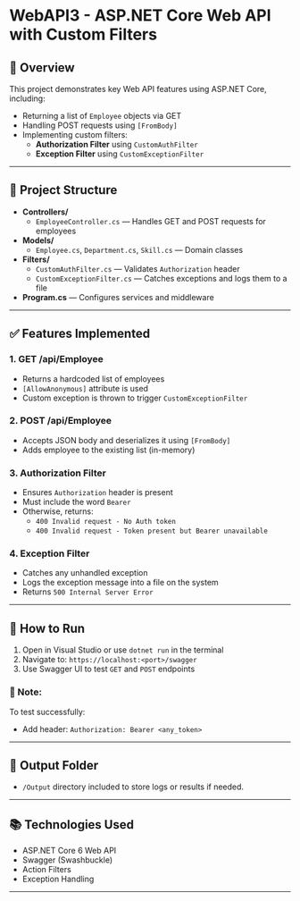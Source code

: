 # WebAPI3 - ASP.NET Core Web API with Custom Filters

## 📌 Overview

This project demonstrates key Web API features using ASP.NET Core, including:

- Returning a list of `Employee` objects via GET
- Handling POST requests using `[FromBody]`
- Implementing custom filters:
  - **Authorization Filter** using `CustomAuthFilter`
  - **Exception Filter** using `CustomExceptionFilter`

---

## 📁 Project Structure

- **Controllers/**
  - `EmployeeController.cs` — Handles GET and POST requests for employees
- **Models/**
  - `Employee.cs`, `Department.cs`, `Skill.cs` — Domain classes
- **Filters/**
  - `CustomAuthFilter.cs` — Validates `Authorization` header
  - `CustomExceptionFilter.cs` — Catches exceptions and logs them to a file
- **Program.cs** — Configures services and middleware

---

## ✅ Features Implemented

### 1. GET /api/Employee
- Returns a hardcoded list of employees
- `[AllowAnonymous]` attribute is used
- Custom exception is thrown to trigger `CustomExceptionFilter`

### 2. POST /api/Employee
- Accepts JSON body and deserializes it using `[FromBody]`
- Adds employee to the existing list (in-memory)

### 3. Authorization Filter
- Ensures `Authorization` header is present
- Must include the word `Bearer`
- Otherwise, returns:
  - `400 Invalid request - No Auth token`
  - `400 Invalid request - Token present but Bearer unavailable`

### 4. Exception Filter
- Catches any unhandled exception
- Logs the exception message into a file on the system
- Returns `500 Internal Server Error`

---

## 🚀 How to Run

1. Open in Visual Studio or use `dotnet run` in the terminal
2. Navigate to: `https://localhost:<port>/swagger`
3. Use Swagger UI to test `GET` and `POST` endpoints

### 🛑 Note:
To test successfully:
- Add header: `Authorization: Bearer <any_token>`

---

## 📂 Output Folder

- `/Output` directory included to store logs or results if needed.

---

## 📚 Technologies Used

- ASP.NET Core 6 Web API
- Swagger (Swashbuckle)
- Action Filters
- Exception Handling

---



